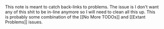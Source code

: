 This note is meant to catch back-links to problems. The issue is I don't want any of this shit to be in-line anymore so I will need to clean all this up. This is probably some combination of the [[No More TODOs]] and [[Extant Problems]] issues.